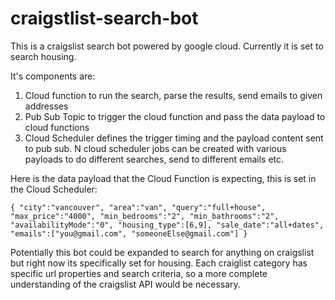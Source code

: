 # craigstlist-search-bot

This is a craigslist search bot powered by google cloud. Currently it is set to search housing.

It's components are:

1. Cloud function to run the search, parse the results, send emails to given addresses
2. Pub Sub Topic to trigger the cloud function and pass the data payload to cloud functions
3. Cloud Scheduler defines the trigger timing and the payload content sent to pub sub. N cloud scheduler jobs can be created with various payloads to do different searches, send to different emails etc.

Here is the data payload that the Cloud Function is expecting, this is set in the Cloud Scheduler:

`{ "city":"vancouver", "area":"van", "query":"full+house", "max_price":"4000", "min_bedrooms":"2", "min_bathrooms":"2", "availabilityMode":"0", "housing_type":[6,9], "sale_date":"all+dates", "emails":["you@gmail.com", "someoneElse@gmail.com"] }`

Potentially this bot could be expanded to search for anything on craigslist but right now its specifically set for housing. Each craiglist category has specific url properties and search criteria, so a more complete understanding of the craigslist API would be necessary.
